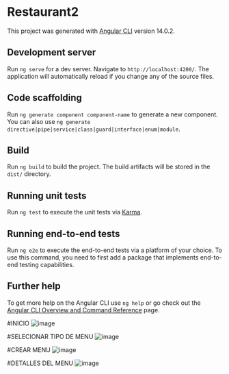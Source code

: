 # Restaurant2

This project was generated with [Angular CLI](https://github.com/angular/angular-cli) version 14.0.2.

## Development server

Run `ng serve` for a dev server. Navigate to `http://localhost:4200/`. The application will automatically reload if you change any of the source files.

## Code scaffolding

Run `ng generate component component-name` to generate a new component. You can also use `ng generate directive|pipe|service|class|guard|interface|enum|module`.

## Build

Run `ng build` to build the project. The build artifacts will be stored in the `dist/` directory.

## Running unit tests

Run `ng test` to execute the unit tests via [Karma](https://karma-runner.github.io).

## Running end-to-end tests

Run `ng e2e` to execute the end-to-end tests via a platform of your choice. To use this command, you need to first add a package that implements end-to-end testing capabilities.

## Further help

To get more help on the Angular CLI use `ng help` or go check out the [Angular CLI Overview and Command Reference](https://angular.io/cli) page.


#INICIO
![image](https://user-images.githubusercontent.com/60979909/175857231-83675258-beef-463b-997a-4b5576bf196c.png)

#SELECIONAR TIPO DE MENU
![image](https://user-images.githubusercontent.com/60979909/175857311-8123ad2c-e6a9-4416-9614-5469d0516387.png)

#CREAR MENU
![image](https://user-images.githubusercontent.com/60979909/175857382-61f23ae3-d256-4be3-972c-956687646593.png)

#DETALLES DEL MENU
![image](https://user-images.githubusercontent.com/60979909/175857445-8202dee5-d740-47ca-a911-f2f247618fb5.png)




